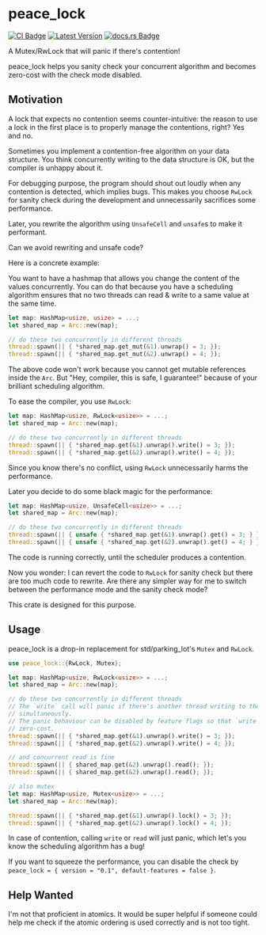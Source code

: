 peace_lock
============
[![CI Badge]][CI Page] [![Latest Version]][crates.io] [![docs.rs Badge]][docs.rs]

[CI Badge]: https://img.shields.io/github/actions/workflow/status/dovahcrow/peace-lock/test.yml?style=flat-square
[CI Page]: https://github.com/dovahcrow/peace-lock/actions/workflows/test.yml
[Latest Version]: https://img.shields.io/crates/v/peace-lock.svg?style=flat-square
[crates.io]: https://crates.io/crates/peace-lock
[docs.rs Badge]: https://img.shields.io/docsrs/peace-lock?style=flat-square
[docs.rs]: https://docs.rs/peace-lock

A Mutex/RwLock that will panic if there's contention!

peace_lock helps you sanity check your concurrent algorithm and becomes zero-cost with the check mode disabled.

## Motivation

A lock that expects no contention seems counter-intuitive: the reason to use a lock
in the first place is to properly manage the contentions, right? Yes and no. 

Sometimes you implement a contention-free algorithm on your data structure. You 
think concurrently writing to the data structure is OK, but the compiler is
unhappy about it.

For debugging purpose, the program should shout out loudly when any contention
is detected, which implies bugs. This makes you choose `RwLock` for sanity check
during the development and unnecessarily sacrifices some performance.

Later, you rewrite the algorithm using `UnsafeCell` and
`unsafe`s to make it performant.

Can we avoid rewriting and unsafe code?

Here is a concrete example:

You want to have a hashmap that allows you change the content of the values
concurrently. You can do that because you have a scheduling algorithm ensures
that no two threads can read & write to a same value at the same time.

```rust
let map: HashMap<usize, usize> = ...;
let shared_map = Arc::new(map);

// do these two concurrently in different threads
thread::spawn(|| { *shared_map.get_mut(&1).unwrap() = 3; });
thread::spawn(|| { *shared_map.get_mut(&2).unwrap() = 4; });
```
The above code won't work because you cannot get mutable references inside the
`Arc`. But "Hey, compiler, this is safe, I guarantee!" because of your brilliant 
scheduling algorithm.

To ease the compiler, you use `RwLock`:
```rust
let map: HashMap<usize, RwLock<usize>> = ...;
let shared_map = Arc::new(map);

// do these two concurrently in different threads
thread::spawn(|| { *shared_map.get(&1).unwrap().write() = 3; });
thread::spawn(|| { *shared_map.get(&2).unwrap().write() = 4; });
```
Since you know there's no conflict, using `RwLock` unnecessarily harms the
performance.

Later you decide to do some black magic for the performance:
```rust
let map: HashMap<usize, UnsafeCell<usize>> = ...;
let shared_map = Arc::new(map);

// do these two concurrently in different threads
thread::spawn(|| { unsafe { *shared_map.get(&1).unwrap().get() = 3; } });
thread::spawn(|| { unsafe { *shared_map.get(&2).unwrap().get() = 4; } });
```
The code is running correctly, until the scheduler produces a contention.

Now you wonder: I can revert the code to `RwLock` for sanity check but there are
too much code to rewrite. Are there any simpler way for me to switch between the
performance mode and the sanity check mode?

This crate is designed for this purpose.

## Usage

peace_lock is a drop-in replacement for std/parking_lot's `Mutex` and `RwLock`.

```rust
use peace_lock::{RwLock, Mutex};

let map: HashMap<usize, RwLock<usize>> = ...;
let shared_map = Arc::new(map);

// do these two concurrently in different threads
// The `write` call will panic if there's another thread writing to the value
// simultaneously.
// The panic behaviour can be disabled by feature flags so that `write` becomes
// zero-cost.
thread::spawn(|| { *shared_map.get(&1).unwrap().write() = 3; });
thread::spawn(|| { *shared_map.get(&2).unwrap().write() = 4; });

// and concurrent read is fine
thread::spawn(|| { shared_map.get(&2).unwrap().read(); });
thread::spawn(|| { shared_map.get(&2).unwrap().read(); });

// also mutex
let map: HashMap<usize, Mutex<usize>> = ...;
let shared_map = Arc::new(map);

thread::spawn(|| { *shared_map.get(&1).unwrap().lock() = 3; });
thread::spawn(|| { *shared_map.get(&2).unwrap().lock() = 4; });
```

In case of contention, calling `write` or `read` will just panic, which let's 
you know the scheduling algorithm has a bug!

If you want to squeeze the performance, you can disable the check by 
`peace_lock = { version = "0.1", default-features = false }`.

## Help Wanted

I'm not that proficient in atomics. It would be super helpful if someone could help
me check if the atomic ordering is used correctly and is not too tight.
